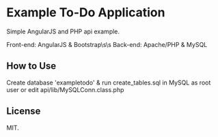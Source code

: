 # Example To-Do Application

Simple AngularJS and PHP api example.

Front-end: AngularJS & Bootstrap\s\s
Back-end: Apache/PHP & MySQL

## How to Use

Create database 'exampletodo' & run create_tables.sql in MySQL as root user or edit api/lib/MySQLConn.class.php

## License

MIT.
